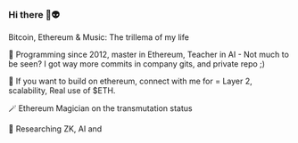 ### Hi there 👋:alien:
Bitcoin, Ethereum & Music: The trillema of my life

🔭 Programming since 2012, master in Ethereum, Teacher in AI -
Not much to be seen? I got way more commits in company gits, and private repo ;)

👯 If you want to build on ethereum, connect with me for = Layer 2, scalability, Real use of $ETH.

:magic_wand: Ethereum Magician on the transmutation status

💬 Researching ZK, AI and 
